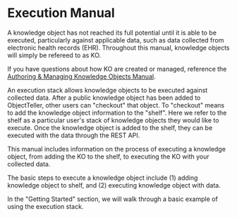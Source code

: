 # Execution Manual
A knowledge object has not reached its full potential  until it is able to be executed, particularly against applicable data, such as data collected from electronic health records (EHR). Throughout this manual, knowledge objects will simply be refereed to as KO.

If you have questions about how KO are created or managed, reference the [Authoring & Managing Knowledge Objects Manual](https://www.gitbook.com/book/kgrid/authoring-ii/details).

An execution stack allows knowledge objects to be executed against collected data. After a public knowledge object has been added to ObjectTeller, other users can "checkout" that object. To "checkout" means to add the knowledge object information to the "shelf". Here we refer to the shelf as a particular user's stack of knowledge objects they would like to execute. Once the knowledge object is added to the shelf, they can be executed with the data through the REST API.

This manual includes information on the process of executing a knowledge object, from adding the KO to the shelf, to executing the KO with your collected data.

The basic steps to execute a knowledge object include (1) adding knowledge object to shelf, and (2) executing knowledge object with data. 

In the "Getting Started" section, we will walk through a basic example of using the execution stack. 
